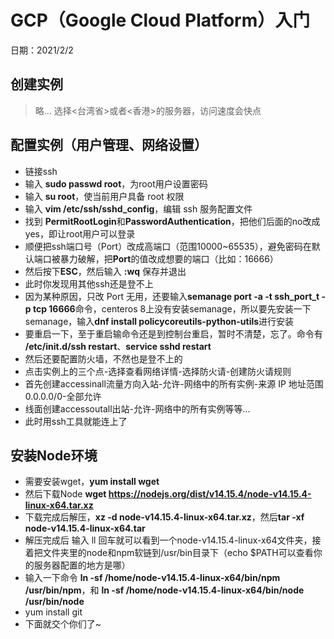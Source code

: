 # GCP（Google Cloud Platform）入门
日期：2021/2/2

## 创建实例
> 略...
> 选择<台湾省>或者<香港>的服务器，访问速度会快点

## 配置实例（用户管理、网络设置）

- 链接ssh
- 输入 **sudo passwd root**，为root用户设置密码
- 输入 **su root**，使当前用户具备 root 权限
- 输入 **vim /etc/ssh/sshd_config**，编辑 ssh 服务配置文件
- 找到 **PermitRootLogin**和**PasswordAuthentication**，把他们后面的no改成yes，即让root用户可以登录
- 顺便把ssh端口号（Port）改成高端口（范围10000~65535），避免密码在默认端口被暴力破解，把**Port**的值改成想要的端口（比如：16666）
- 然后按下**ESC**，然后输入 **:wq** 保存并退出
- 此时你发现用其他ssh还是登不上
- 因为某种原因，只改 Port 无用，还要输入**semanage port -a -t ssh_port_t -p tcp 16666**命令，centeros 8上没有安装semanage，所以要先安装一下semanage，输入**dnf install policycoreutils-python-utils**进行安装
- 要重启一下，至于重启输命令还是到控制台重启，暂时不清楚，忘了。命令有 **/etc/init.d/ssh restart**、**service sshd restart**
- 然后还要配置防火墙，不然也是登不上的
- 点击实例上的三个点-选择查看网络详情-选择防火请-创建防火请规则
- 首先创建accessinall流量方向入站-允许-网络中的所有实例-来源 IP 地址范围 0.0.0.0/0-全部允许
- 线面创建accessoutall出站-允许-网络中的所有实例等等...
- 此时用ssh工具就能连上了

## 安装Node环境

- 需要安装wget，**yum install wget**
- 然后下载Node **wget https://nodejs.org/dist/v14.15.4/node-v14.15.4-linux-x64.tar.xz**
- 下载完成后解压，**xz -d node-v14.15.4-linux-x64.tar.xz**，然后**tar -xf node-v14.15.4-linux-x64.tar**
- 解压完成后 输入 ll 回车就可以看到一个node-v14.15.4-linux-x64文件夹，接着把文件夹里的node和npm软链到/usr/bin目录下（echo $PATH可以查看你的服务器配置的地方是哪）
- 输入一下命令 **ln -sf /home/node-v14.15.4-linux-x64/bin/npm /usr/bin/npm**，和 **ln -sf /home/node-v14.15.4-linux-x64/bin/node /usr/bin/node**
- yum install git
- 下面就交个你们了~